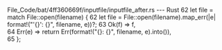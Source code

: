File_Code/bat/4ff360669f/inputfile/inputfile_after.rs --- Rust
62                 let file = match File::open(filename) {                                                                                                   62                 let file = File::open(filename).map_err(|e| format!("'{}': {}", filename, e))?;
63                     Ok(f) => f,                                                                                                                              
64                     Err(e) => return Err(format!("{}: {}", filename, e).into()),                                                                             
65                 };                                                                                                                                           

